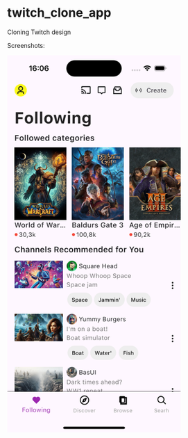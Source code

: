 # twitch_clone_app

Cloning Twitch design

Screenshots:

<img src="https://github.com/DmytroKutko/twitch_clone_flutter/blob/main/screenshots/Simulator%20Screenshot%20-%20iPhone%2015%20-%202024-08-17%20at%2016.06.54.png?raw=true" alt="alt text" width="400"/>


